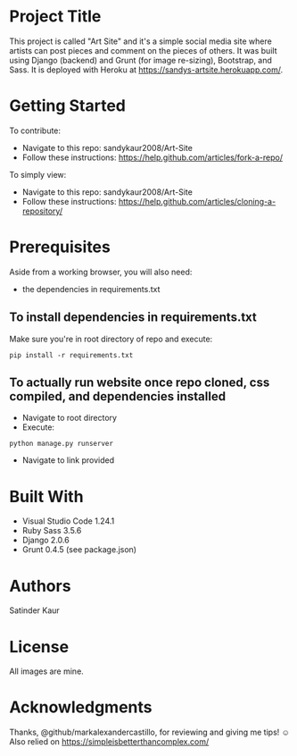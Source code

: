 # Project Title
This project is called "Art Site" and it's a simple social media site where artists can post pieces and comment on the pieces of others.  It was built using Django (backend) and Grunt (for image re-sizing), Bootstrap, and Sass. It is deployed with Heroku at https://sandys-artsite.herokuapp.com/. 

# Getting Started
To contribute:
- Navigate to this repo: sandykaur2008/Art-Site
- Follow these instructions: https://help.github.com/articles/fork-a-repo/

To simply view: 
- Navigate to this repo: sandykaur2008/Art-Site
- Follow these instructions: https://help.github.com/articles/cloning-a-repository/

# Prerequisites
Aside from a working browser, you will also need:

- the dependencies in requirements.txt 

## To install dependencies in requirements.txt
Make sure you're in root directory of repo and execute:

```pip install -r requirements.txt```

## To actually run website once repo cloned, css compiled, and dependencies installed
- Navigate to root directory
- Execute: 

```python manage.py runserver```

- Navigate to link provided 

# Built With
- Visual Studio Code 1.24.1
- Ruby Sass 3.5.6 
- Django 2.0.6
- Grunt 0.4.5 (see package.json)

# Authors
Satinder Kaur 

# License
All images are mine. 

# Acknowledgments
Thanks, @github/markalexandercastillo, for reviewing and giving me tips! 
:relaxed: 
Also relied on https://simpleisbetterthancomplex.com/ 

